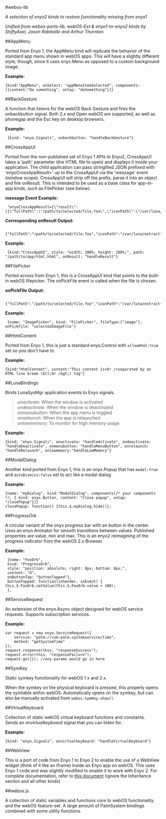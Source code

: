 #webos-lib

*A selection of enyo2 kinds to restore functionality missing from enyo1*

*Unified from webos-ports-lib, webOS-Ext & enyo1-to-enyo2 kinds by ShiftyAxel, Jason Robitaille and Arthur Thornton*

##AppMenu

Ported from Enyo 1, the AppMenu kind will replicate the behavior of the standard app menu shown in webOS apps. This will have a slightly different style, though, since it uses onyx.Menu as opposed to a custom background image.

**Example:**

	{kind:"AppMenu", onSelect: "appMenuItemSelected", components: [{content:"Do something", ontap: "doSomething"}]}

##BackGesture

A function that listens for the webOS Back Gesture and fires the onbackbutton signal. Both 2.x and Open webOS are supported, as well as phonegap and the Esc key on desktop browsers.

**Example:**

     {kind: "enyo.Signals", onbackbutton: "handleBackGesture"}

##CrossAppUI

Ported from the non-published set of Enyo 1 APIs to Enyo2, CrossAppUI takes a 'path' parameter (the HTML file to open) and displays it inside your application.
The child application can pass stringified JSON prefixed with 'enyoCrossAppResult=' up to the CrossAppUI via the 'message' event (window scope). CrossAppUI will strip off the prefix, parse it into an object and fire onResult. This is intended to be used as a base class for app-in-app kinds, such as FilePicker (see below).

**message Event Example:**

     "enyoCrossAppResult={\"result\":[{\"fullPath\":\"/path/to/selected/file.foo\",\"iconPath\":\"/var/luna/extractfs//path/to/selected/file.foo:0:0:\",\"attachmentType\":\"image\",\"dbId\":\"++ILuOICkjNDQaUP\"}]}"

**Corresponding onResult Output:**

     {"fullPath":"/path/to/selected/file.foo","iconPath":"/var/luna/extractfs//path/to/selected/file.foo:0:0:","attachmentType":"image","dbId":"++ILuOICkjNDQaUP"}

**Example:**

     {kind:"CrossAppUI", style: "width: 100%; height: 100%;", path: "/path/to/app/html.html", onResult: "handleResult"}

##FilePicker

Ported across from Enyo 1, this is a CrossAppUI kind that points to the built-in webOS filepicker. The onPickFile event is called when the file is chosen.

**onPickFile Output:**

     {"fullPath":"/path/to/selected/file.foo","iconPath":"/var/luna/extractfs//path/to/selected/file.foo:0:0:","attachmentType":"image","dbId":"++ILuOICkjNDQaUP"}

**Example:**

     {name: "ImagePicker", kind: "FilePicker", fileType:["image"], onPickFile: "selectedImageFile"}

##HtmlContent

Ported from Enyo 1, this is just a standard enyo.Control with `allowHtml:true` set so you don't have to

**Example:**

	{kind:"HtmlContent", content:"This content is<br />separated by an HTML line break (&lt;br /&gt;) tag"}

##LunaBindings

Binds LunaSysMgr application events to Enyo signals.
	
>_onactivate_: When the window is activated<br>
>_ondeactivate_: When the window is deactivated<br>
>_onmenubutton_: When the app menu is toggled<br>
>_onrelaunch_: When the app is relaunched<br>
>_onlowmemory_: To monitor for high memory usage<br>

**Example:**

	{kind: "enyo.Signals", onactivate: "handleActivate", ondeactivate: "handleDeactivate", onmenubutton: "handleMenuButton", onrelaunch: "handleRelaunch", onlowmemory:"handleLowMemory"}

##ModalDialog

Another kind ported from Enyo 1, this is an onyx.Popup that has `modal:true` and `autoDismiss:false` set to act like a modal dialog

**Example:**

	{name: "myDialog", kind:"ModalDialog", components[/* your components */, { kind: onyx.Button, content: "Close popup", ontap: "closePopup"}]}
	closePopup: function() {this.$.myDialog.hide()};

##ProgressOrb

A circular variant of the onyx progress bar with an button in the center. Uses an enyo.Animator for smooth transitions between values.
Published properties are value, min and max.
This is an enyo2 reimagining of the progress indicator from the webOS 2.x Browser.

**Example:**

     {name: "FooOrb",
     kind: "ProgressOrb",
     style: "position: absolute; right: 8px; bottom: 8px;",
     content: "O",
     onButtonTap: "buttonTapped"},
     buttonTapped: function(inSender, inEvent) {
	this.$.FooOrb.setValue(this.$.FooOrb.value + 100);
     },

##ServiceRequest

An extension of the enyo.Async object designed for webOS service requests. Supports subscription services.

**Example:**

	var request = new enyo.ServiceRequest({
		service: "palm://com.palm.systemservice/time",
		method: "getSystemTime"
	});
	request.response(this, "responseSuccess");
	request.error(this, "responseFailure");
	request.go({}); //any params would go in here

##SymKey

Static symkey functionality for webOS 1.x and 2.x.
	
When the symkey on the physical keyboard is pressed, this properly opens the
symtable within webOS.  Automatically opens on the symkey, but can also be
manually activated from `webos.SymKey.show()`.

##VirtualKeyboard

Collection of static webOS virtual keyboard functions and constants.	
Sends an _onvirtualkeyboard_ signal that you can listen for.

**Example:**

	{kind: "enyo.Signals", onvirtualkeyboard: "handleVirtualKeyboard"}

##WebView

This is a port of code from Enyo 1 to Enyo 2 to enable the use of a WebView widget
(think of it like an iframe) inside an Enyo app on webOS. This uses Enyo 1 code and
was slightly modified to enable it to work with Enyo 2. For complete documentation,
refer to [this document](https://developer.palm.com/content/api/reference/enyo/enyo-api-reference.html#enyo.WebView)
(ignore the Inheritance section and all other kinds)

##webos.js

A collection of static variables and functions core to webOS functionality
and the webOS feature-set. A large amount of PalmSystem bindings combined
with some utility functions.
